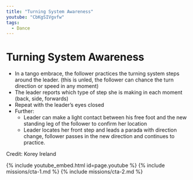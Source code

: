 ```yaml
---
title: "Turning System Awareness"
youtube: "CbKgSIVgvfw"
tags:
  - Dance
---
```


# Turning System Awareness #

* In a tango embrace, the follower practices the turning system steps around the leader.  (this is unled, the follower can chance the turn direction or speed in any moment)
* The leader reports which type of step she is making in each moment (back, side, forwards)
* Repeat with the leader’s eyes closed
* Further:
  * Leader can make a light contact between his free foot and the new standing leg of the follower to confirm her location
  * Leader locates her front step and leads a parada with direction change, follower passes in the new direction and continues to practice.


Credit: Korey Ireland

{% include youtube_embed.html id=page.youtube %}
{% include missions/cta-1.md %}
{% include missions/cta-2.md %}
